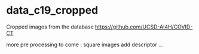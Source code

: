 # data_c19_cropped
Cropped images from the database https://github.com/UCSD-AI4H/COVID-CT

more pre processing to come :
  square images
  add descriptor
  ...
